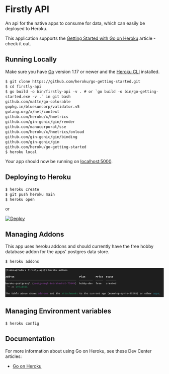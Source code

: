 
# Firstly API

An api for the native apps to consume for data, which can easily be deployed to Heroku.

This application supports the [Getting Started with Go on Heroku](https://devcenter.heroku.com/articles/getting-started-with-go) article - check it out.

## Running Locally

Make sure you have [Go](http://golang.org/doc/install) version 1.17 or newer and the [Heroku CLI](https://devcenter.heroku.com/articles/heroku-cli) installed.

```shell
$ git clone https://github.com/heroku/go-getting-started.git
$ cd firstly-api
$ go build -o bin/firstly-api -v . # or `go build -o bin/go-getting-started.exe -v .` in git bash
github.com/mattn/go-colorable
gopkg.in/bluesuncorp/validator.v5
golang.org/x/net/context
github.com/heroku/x/hmetrics
github.com/gin-gonic/gin/render
github.com/manucorporat/sse
github.com/heroku/x/hmetrics/onload
github.com/gin-gonic/gin/binding
github.com/gin-gonic/gin
github.com/heroku/go-getting-started
$ heroku local
```

Your app should now be running on [localhost:5000](http://localhost:5000/).

## Deploying to Heroku

```shell
$ heroku create
$ git push heroku main
$ heroku open
```

or

[![Deploy](https://www.herokucdn.com/deploy/button.png)](https://heroku.com/deploy)


## Managing Addons

This app uses heroku addons and should currently have the free hobby database addon for the apps' postgres data store.

```shell
$ heroku addons
```
[![Addons](heroku-addons-output.png)](heroku-addons-output.png)

## Managing Environment variables

```shell
$ heroku config
```
<!-- [![Addons](heroku-config.png)](heroku-config.png) -->


## Documentation

For more information about using Go on Heroku, see these Dev Center articles:

- [Go on Heroku](https://devcenter.heroku.com/categories/go)
